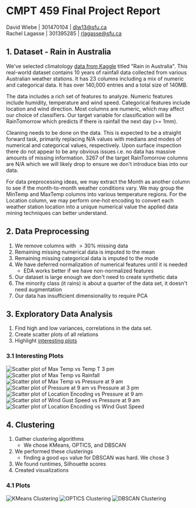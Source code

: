 # CMPT 459 Final Project Report
David Wiebe | 301470104 | dlw13@sfu.ca\
Rachel Lagasse | 301395285 | rlagasse@sfu.ca

## 1. Dataset - Rain in Australia
We've selected climatology [data from Kaggle](https://www.kaggle.com/datasets/jsphyg/weather-dataset-rattle-package) titled "Rain in Australia". This real-world dataset contains 10 years of rainfall data collected from various Australian weather stations. It has 23 columns including a mix of numeric and categorical data. It has over 140,000 entries and a total size of 140MB.

The data includes a rich set of features to analyze. Numeric features include humidity, temperature and wind speed. Categorical features include location and wind direction. Most columns are numeric, which may affect our choice of classifiers. Our target variable for classification will be RainTomorrow which predicts if there is rainfall the next day (>= 1mm).

Cleaning needs to be done on the data. This is expected to be a straight forward task, primarily replacing N/A values with medians and modes of numerical and categorical values, respectively. Upon surface inspection there do not appear to be any obvious issues i.e. no data has massive amounts of missing information. 3267 of the target RainTomorrow columns are N/A which we will likely drop to ensure we don't introduce bias into our data.

For data preprocessing ideas, we may extract the Month as another column to see if the month-to-month weather conditions vary. We may group the MinTemp and MaxTemp columns into various temperature regions. For the Location column, we may perform one-hot encoding to convert each weather station location into a unique numerical value the applied data mining techniques can better understand.

## 2. Data Preprocessing
1. We remove columns with $\gt 30\%$ missing data
2. Remaining missing numerical data is imputed to the mean
3. Remaining missing categorical data is imputed to the mode
4. We have deferred normalization of numerical features until it is needed
   - EDA works better if we have non-normalized features
5. Our dataset is large enough we don't need to create synthetic data
6. The minority class (it rains) is about a quarter of the data set, it doesn't need augmentation
7. Our data has insufficient dimensionality to require PCA

## 3. Exploratory Data Analysis
1. Find high and low variances, correlations in the data set.
2. Create scatter plots of all relations
3. Highlight [interesting plots](###interesting-plots)

### 3.1 Interesting Plots
![Scatter plot of Max Temp vs Temp T 3 pm](./eda/scatter-MaxTemp-Temp3pm.png)
![Scatter plot of Max Temp vs Rainfall](./eda/scatter-MaxTemp-Rainfall.png)
![Scatter plot of Max Temp vs Pressure at 9 am](./eda/scatter-MaxTemp-Pressure9am.png)
![Scatter plot of Pressure at 9 am vs Pressure at 3 pm](./eda/scatter-Pressure9am-Pressure3pm.png)
![Scatter plot of Location Encoding vs Pressure at 9 am](./eda/scatter-Location_enc-Pressure9am.png)
![Scatter plot of Wind Gust Speed vs Pressure at 9 am](./eda/scatter-WindGustSpeed-Pressure9am.png)
![Scatter plot of Location Encoding vs Wind Gust Speed](./eda/scatter-Location_enc-WindGustSpeed.png)

## 4. Clustering
1. Gather clustering algorithms
   - We chose KMeans, OPTICS, and DBSCAN
2. We performed these clusterings
   - finding a good `eps` value for DBSCAN was hard. We chose 3
3. We found runtimes, Silhouette scores
4. Created visualizations

### 4.1 Plots
![KMeans Clustering](./kmeans/scatter-0-1.png)
![OPTICS Clustering](./optics/scatter-0-1.png)
![DBSCAN Clustering](./dbscan/scatter-0-1.png)
